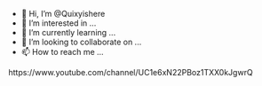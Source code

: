 - 👋 Hi, I’m @Quixyishere
- 👀 I’m interested in ...
- 🌱 I’m currently learning ...
- 💞️ I’m looking to collaborate on ...
- 📫 How to reach me ...

<!---
Quixyishere/Quixyishere is a ✨ special ✨ repository because its `README.md` (this file) appears on your GitHub profile.
You can click the Preview link to take a look at your changes.
--->  https://www.youtube.com/channel/UC1e6xN22PBoz1TXX0kJgwrQ

